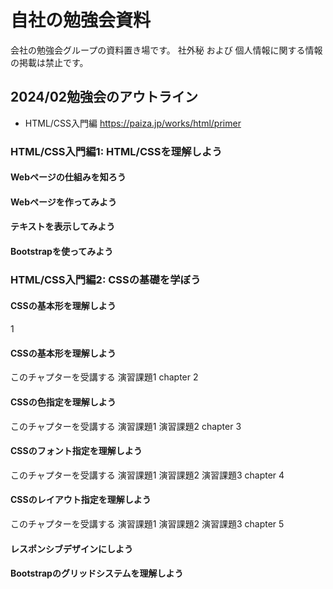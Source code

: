 # 自社の勉強会資料

会社の勉強会グループの資料置き場です。
社外秘 および 個人情報に関する情報の掲載は禁止です。

## 2024/02勉強会のアウトライン

* HTML/CSS入門編
https://paiza.jp/works/html/primer

### HTML/CSS入門編1: HTML/CSSを理解しよう
#### Webページの仕組みを知ろう
#### Webページを作ってみよう
#### テキストを表示してみよう
#### Bootstrapを使ってみよう
### HTML/CSS入門編2: CSSの基礎を学ぼう
#### CSSの基本形を理解しよう
#### 

1
#### CSSの基本形を理解しよう
このチャプターを受講する
 演習課題1
chapter 2
#### CSSの色指定を理解しよう
このチャプターを受講する
 演習課題1
 演習課題2
chapter 3
#### CSSのフォント指定を理解しよう
 このチャプターを受講する
 演習課題1
 演習課題2
 演習課題3
chapter 4
#### CSSのレイアウト指定を理解しよう
 このチャプターを受講する
 演習課題1
 演習課題2
 演習課題3
chapter 5
#### レスポンシブデザインにしよう

#### Bootstrapのグリッドシステムを理解しよう
